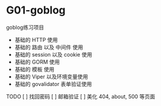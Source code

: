 # G01-goblog

goblog练习项目


* 基础的 HTTP 使用
* 基础的 路由 以及 中间件 使用
* 基础的 session 以及 cookie 使用
* 基础的 GORM 使用
* 基础的 模板 使用
* 基础的 Viper 以及环境变量使用
* 基础的 govalidator 表单验证使用


TODO
[ ] 找回密码
[ ] 邮箱验证
[ ] 美化 404, about, 500 等页面

